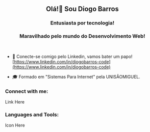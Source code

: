 <h2 align="center">Olá!👋 Sou Diogo Barros</h1>
<h3 align="center">Entusiasta por tecnologia!</h3>
<h3 align="center">Maravilhado pelo mundo do Desenvolvimento Web!</h3>

<br>


- 📝 Conecte-se comigo pelo Linkedin, vamos bater um papo! [https://www.linkedin.com/in/diogobarros-code](https://www.linkedin.com/in/diogobarros-code)

- :mortar_board: Formado em "Sistemas Para Internet" pela UNISÂOMIGUEL.

<h3 align="left">Connect with me:</h3>
<p>Link Here</p>

<h3 align="left">Languages and Tools:</h3>
<p>Icon Here</p>